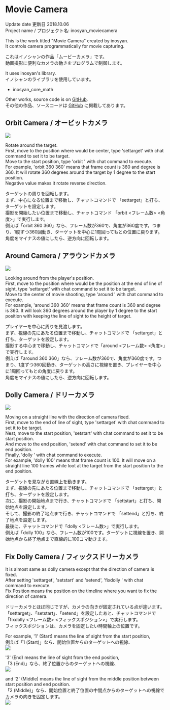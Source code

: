 # Movie Camera
Update date 更新日 2018.10.06  
Project name / プロジェクト名: inosyan_moviecamera    

This is the work titled "Movie Camera" created by inosyan.  
It controls camera programmatically for movie capturing.

これはイノシャンの作品「ムービーカメラ」です。  
動画撮影に便利なカメラの動きをプログラムで制御します。

It uses inosyan's library.  
イノシャンのライブラリを使用しています。  
- inosyan_core_math

Other works, source code is on [GitHub](https://github.com/inosyan/inosyans-makecode-sources).    
その他の作品、ソースコードは [GitHub](https://github.com/inosyan/inosyans-makecode-sources) に掲載してあります。


## Orbit Camera / オービットカメラ
![](https://raw.githubusercontent.com/inosyan/inosyans-makecode-sources/master/img/moviecamera/orbit.gif)  

Rotate around the target.  
First, move to the position where would be center, type 'settarget' with chat command to set it to be target.  
Move to the start position, type 'orbit <Frame Count> <Degree>' with chat command to execute.  
For example, 'orbit 360 360' means that frame count is 360 and degree is 360. It will rotate 360 degrees around the target by 1 degree to the start position.  
Negative value makes it rotate reverse direction.  

ターゲットの周りを回転します。  
まず、中心になる位置まで移動し、チャットコマンドで 「settarget」と打ち、ターゲットを設定します。  
撮影を開始したい位置まで移動し、チャットコマンド 「orbit <フレーム数> <角度>」で実行します。  
例えば「orbit 360 360」なら、フレーム数が360で、角度が360度です。つまり、1度ずつ360回動き、ターゲットを中心に1周回ってもとの位置に戻ります。  
角度をマイナスの値にしたら、逆方向に回転します。  

## Around Camera / アラウンドカメラ
![](https://raw.githubusercontent.com/inosyan/inosyans-makecode-sources/master/img/moviecamera/around.gif)  

Looking around from the player's position.  
First, move to the position where would be the position at the end of line of sight, type 'settarget' with chat command to set it to be target.  
Move to the center of movie shooting, type 'around <Frame Count> <Degree>' with chat command to execute.  
For example, 'around 360 360' means that frame count is 360 and degree is 360. It will look 360 degrees around the player by 1 degree to the start position with keeping the line of sight to the height of target.  

プレイヤーを中心に周りを見渡します。  
まず、視線の先にあたる位置まで移動し、チャットコマンドで 「settarget」と打ち、ターゲットを設定します。  
撮影する中心まで移動し、チャットコマンドで「around <フレーム数> <角度>」で実行します。  
例えば「around 360 360」なら、フレーム数が360で、角度が360度です。つまり、1度ずつ360回動き、ターゲットの高さに視線を置き、プレイヤーを中心に1周回ってもとの角度に戻ります。  
角度をマイナスの値にしたら、逆方向に回転します。  

## Dolly Camera / ドリーカメラ
![](https://raw.githubusercontent.com/inosyan/inosyans-makecode-sources/master/img/moviecamera/dolly.gif)  

Moving on a straight line with the direction of camera fixed.  
First, move to the end of line of sight, type 'settarget' with chat command to set it to be target.  
Nest, move to the start position, 'setstart' with chat command to set it to be start position.  
And move to the end position, 'setend' with chat command to set it to be end position.  
Finally, 'dolly <Frame Count>' with chat command to execute.  
For example, 'dolly 100' means that frame count is 100. It will move on a straight line 100 frames while loot at the target from the start position to the end position.  

ターゲットを見ながら直線上を動きます。  
まず、視線の先にあたる位置まで移動し、チャットコマンドで 「settarget」と打ち、ターゲットを設定します。  
次に、撮影の開始地点まで行き、チャットコマンドで 「settstart」と打ち、開始地点を設定します。  
そして、撮影の終了地点まで行き、チャットコマンドで 「settend」と打ち、終了地点を設定します。  
最後に、チャットコマンドで「dolly <フレーム数>」で実行します。  
例えば「dolly 100」なら、フレーム数が100です。ターゲットに視線を置き、開始地点から終了地点まで直線的に100コマ動きます。  

## Fix Dolly Camera / フィックスドリーカメラ
It is almost same as dolly camera except that the direction of camera is fixed.  
After setting 'settarget', 'setstart' and 'setend', 'fixdolly <Frame Count> <Fix Position>' with chat command to execute.  
Fix Position means the position on the timeline where you want to fix the direction of camera.  

ドリーカメラとほぼ同じですが、カメラの向きが固定されている点が違います。  
「settarget」、「setstart」、「setend」を設定したあと、チャットコマンドで「fixdolly <フレーム数> <フィックスポジション>」で実行します。  
フィックスポジションは、カメラを固定したい時間軸上の位置です。  

For example, '1' (Start) means the line of sight from the start position,  
例えば「1 (Start)」なら、開始位置からのターゲットへの視線、  
![](https://raw.githubusercontent.com/inosyan/inosyans-makecode-sources/master/img/moviecamera/fixdolly1.gif)  

'3' (End) means the line of sight from the end position,  
「3 (End)」なら、終了位置からのターゲットへの視線、  
![](https://raw.githubusercontent.com/inosyan/inosyans-makecode-sources/master/img/moviecamera/fixdolly3.gif)  

and '2' (Middle) means the line of sight from the middle position between start position and end position.  
「2 (Middle)」なら、開始位置と終了位置の中間点からのターゲットへの視線でカメラの向きを固定します。  
![](https://raw.githubusercontent.com/inosyan/inosyans-makecode-sources/master/img/moviecamera/fixdolly2.gif)  
